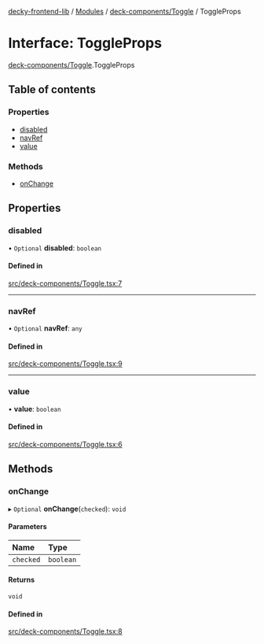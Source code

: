 [decky-frontend-lib](../README.md) / [Modules](../modules.md) / [deck-components/Toggle](../modules/deck_components_Toggle.md) / ToggleProps

# Interface: ToggleProps

[deck-components/Toggle](../modules/deck_components_Toggle.md).ToggleProps

## Table of contents

### Properties

- [disabled](deck_components_Toggle.ToggleProps.md#disabled)
- [navRef](deck_components_Toggle.ToggleProps.md#navref)
- [value](deck_components_Toggle.ToggleProps.md#value)

### Methods

- [onChange](deck_components_Toggle.ToggleProps.md#onchange)

## Properties

### disabled

• `Optional` **disabled**: `boolean`

#### Defined in

[src/deck-components/Toggle.tsx:7](https://github.com/SteamDeckHomebrew/decky-frontend-lib/blob/6f14da1/src/deck-components/Toggle.tsx#L7)

___

### navRef

• `Optional` **navRef**: `any`

#### Defined in

[src/deck-components/Toggle.tsx:9](https://github.com/SteamDeckHomebrew/decky-frontend-lib/blob/6f14da1/src/deck-components/Toggle.tsx#L9)

___

### value

• **value**: `boolean`

#### Defined in

[src/deck-components/Toggle.tsx:6](https://github.com/SteamDeckHomebrew/decky-frontend-lib/blob/6f14da1/src/deck-components/Toggle.tsx#L6)

## Methods

### onChange

▸ `Optional` **onChange**(`checked`): `void`

#### Parameters

| Name | Type |
| :------ | :------ |
| `checked` | `boolean` |

#### Returns

`void`

#### Defined in

[src/deck-components/Toggle.tsx:8](https://github.com/SteamDeckHomebrew/decky-frontend-lib/blob/6f14da1/src/deck-components/Toggle.tsx#L8)

